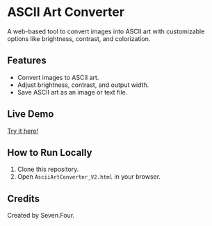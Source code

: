 # ASCII Art Converter

A web-based tool to convert images into ASCII art with customizable options like brightness, contrast, and colorization.

## Features
- Convert images to ASCII art.
- Adjust brightness, contrast, and output width.
- Save ASCII art as an image or text file.

## Live Demo
[Try it here!](https://zhihong141.github.io/ascii-art-converter/)

## How to Run Locally
1. Clone this repository.
2. Open `AsciiArtConverter_V2.html` in your browser.

## Credits
Created by Seven.Four.
